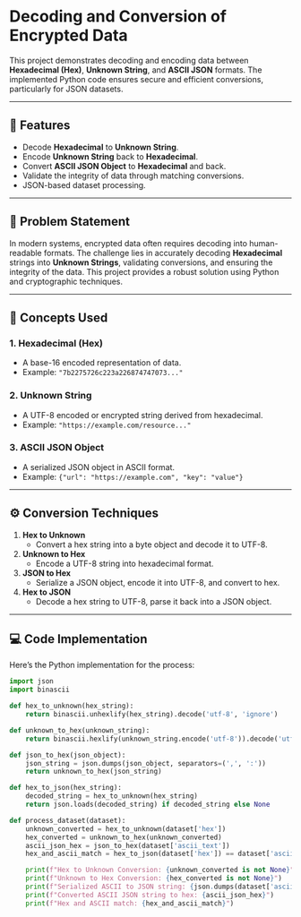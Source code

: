 # Decoding and Conversion of Encrypted Data

This project demonstrates decoding and encoding data between **Hexadecimal (Hex)**, **Unknown String**, and **ASCII JSON** formats. The implemented Python code ensures secure and efficient conversions, particularly for JSON datasets.

---

## 🚀 Features
- Decode **Hexadecimal** to **Unknown String**.
- Encode **Unknown String** back to **Hexadecimal**.
- Convert **ASCII JSON Object** to **Hexadecimal** and back.
- Validate the integrity of data through matching conversions.
- JSON-based dataset processing.

---

## 📝 Problem Statement
In modern systems, encrypted data often requires decoding into human-readable formats. The challenge lies in accurately decoding **Hexadecimal** strings into **Unknown Strings**, validating conversions, and ensuring the integrity of the data. This project provides a robust solution using Python and cryptographic techniques.

---

## 📖 Concepts Used
### 1. **Hexadecimal (Hex)**
   - A base-16 encoded representation of data.
   - Example: `"7b2275726c223a226874747073..."`

### 2. **Unknown String**
   - A UTF-8 encoded or encrypted string derived from hexadecimal.
   - Example: `"https://example.com/resource..."`

### 3. **ASCII JSON Object**
   - A serialized JSON object in ASCII format.
   - Example: `{"url": "https://example.com", "key": "value"}`

---

## ⚙️ Conversion Techniques
1. **Hex to Unknown**
   - Convert a hex string into a byte object and decode it to UTF-8.
2. **Unknown to Hex**
   - Encode a UTF-8 string into hexadecimal format.
3. **JSON to Hex**
   - Serialize a JSON object, encode it into UTF-8, and convert to hex.
4. **Hex to JSON**
   - Decode a hex string to UTF-8, parse it back into a JSON object.

---

## 💻 Code Implementation
Here’s the Python implementation for the process:

```python
import json
import binascii

def hex_to_unknown(hex_string):
    return binascii.unhexlify(hex_string).decode('utf-8', 'ignore')

def unknown_to_hex(unknown_string):
    return binascii.hexlify(unknown_string.encode('utf-8')).decode('utf-8')

def json_to_hex(json_object):
    json_string = json.dumps(json_object, separators=(',', ':'))
    return unknown_to_hex(json_string)

def hex_to_json(hex_string):
    decoded_string = hex_to_unknown(hex_string)
    return json.loads(decoded_string) if decoded_string else None

def process_dataset(dataset):
    unknown_converted = hex_to_unknown(dataset['hex'])
    hex_converted = unknown_to_hex(unknown_converted)
    ascii_json_hex = json_to_hex(dataset['ascii_text'])
    hex_and_ascii_match = hex_to_json(dataset['hex']) == dataset['ascii_text']

    print(f"Hex to Unknown Conversion: {unknown_converted is not None}")
    print(f"Unknown to Hex Conversion: {hex_converted is not None}")
    print(f"Serialized ASCII to JSON string: {json.dumps(dataset['ascii_text'])}")
    print(f"Converted ASCII JSON string to hex: {ascii_json_hex}")
    print(f"Hex and ASCII match: {hex_and_ascii_match}")
